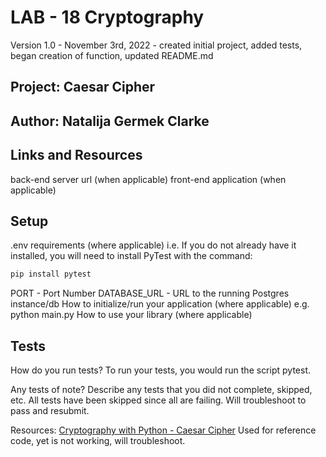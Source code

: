 # LAB - 18 Cryptography

Version 1.0 - November 3rd, 2022 - created initial project, added tests, began creation of function, updated README.md

## Project: Caesar Cipher

## Author: Natalija Germek Clarke

## Links and Resources

back-end server url (when applicable)
front-end application (when applicable)

## Setup
.env requirements (where applicable)
i.e.
If you do not already have it installed, you will need to install PyTest with the command:

``` python
pip install pytest
```

PORT - Port Number
DATABASE_URL - URL to the running Postgres instance/db
How to initialize/run your application (where applicable)
e.g. python main.py
How to use your library (where applicable)

## Tests

How do you run tests?
To run your tests, you would run the script pytest.

Any tests of note?
Describe any tests that you did not complete, skipped, etc.
All tests have been skipped since all are failing. Will troubleshoot to pass and resubmit.

Resources:
[Cryptography with Python - Caesar Cipher](https://www.tutorialspoint.com/cryptography_with_python/cryptography_with_python_caesar_cipher.htm)
Used for reference code, yet is not working, will troubleshoot.
